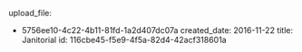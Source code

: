 upload_file:
  - 5756ee10-4c22-4b11-81fd-1a2d407dc07a
created_date: 2016-11-22
title: Janitorial
id: 116cbe45-f5e9-4f5a-82d4-42acf318601a
